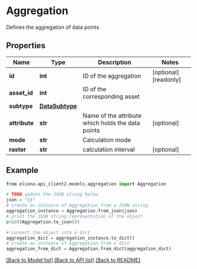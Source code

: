 # Aggregation

Defines the aggregation of data points

## Properties

Name | Type | Description | Notes
------------ | ------------- | ------------- | -------------
**id** | **int** | ID of the aggregation | [optional] [readonly] 
**asset_id** | **int** | ID of the corresponding asset | 
**subtype** | [**DataSubtype**](DataSubtype.md) |  | 
**attribute** | **str** | Name of the attribute which holds the data points | [optional] 
**mode** | **str** | Calculation mode | 
**raster** | **str** | calculation interval | [optional] 

## Example

```python
from eliona.api_client2.models.aggregation import Aggregation

# TODO update the JSON string below
json = "{}"
# create an instance of Aggregation from a JSON string
aggregation_instance = Aggregation.from_json(json)
# print the JSON string representation of the object
print(Aggregation.to_json())

# convert the object into a dict
aggregation_dict = aggregation_instance.to_dict()
# create an instance of Aggregation from a dict
aggregation_from_dict = Aggregation.from_dict(aggregation_dict)
```
[[Back to Model list]](../README.md#documentation-for-models) [[Back to API list]](../README.md#documentation-for-api-endpoints) [[Back to README]](../README.md)



